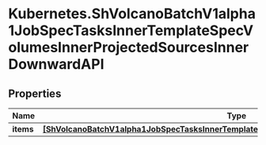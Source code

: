 # Kubernetes.ShVolcanoBatchV1alpha1JobSpecTasksInnerTemplateSpecVolumesInnerProjectedSourcesInnerDownwardAPI

## Properties

Name | Type | Description | Notes
------------ | ------------- | ------------- | -------------
**items** | [**[ShVolcanoBatchV1alpha1JobSpecTasksInnerTemplateSpecVolumesInnerDownwardAPIItemsInner]**](ShVolcanoBatchV1alpha1JobSpecTasksInnerTemplateSpecVolumesInnerDownwardAPIItemsInner.md) |  | [optional] 


